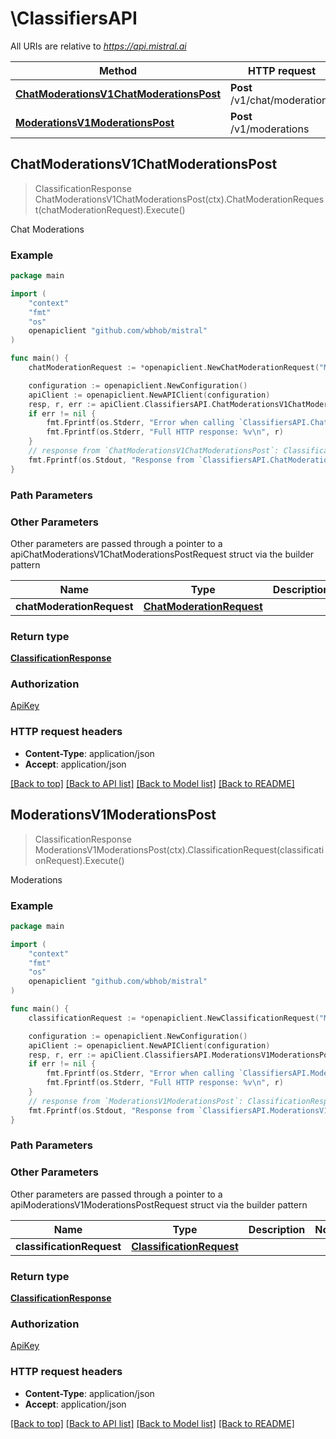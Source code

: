 # \ClassifiersAPI

All URIs are relative to *https://api.mistral.ai*

Method | HTTP request | Description
------------- | ------------- | -------------
[**ChatModerationsV1ChatModerationsPost**](ClassifiersAPI.md#ChatModerationsV1ChatModerationsPost) | **Post** /v1/chat/moderations | Chat Moderations
[**ModerationsV1ModerationsPost**](ClassifiersAPI.md#ModerationsV1ModerationsPost) | **Post** /v1/moderations | Moderations



## ChatModerationsV1ChatModerationsPost

> ClassificationResponse ChatModerationsV1ChatModerationsPost(ctx).ChatModerationRequest(chatModerationRequest).Execute()

Chat Moderations

### Example

```go
package main

import (
	"context"
	"fmt"
	"os"
	openapiclient "github.com/wbhob/mistral"
)

func main() {
	chatModerationRequest := *openapiclient.NewChatModerationRequest("Model_example", *openapiclient.NewInput()) // ChatModerationRequest | 

	configuration := openapiclient.NewConfiguration()
	apiClient := openapiclient.NewAPIClient(configuration)
	resp, r, err := apiClient.ClassifiersAPI.ChatModerationsV1ChatModerationsPost(context.Background()).ChatModerationRequest(chatModerationRequest).Execute()
	if err != nil {
		fmt.Fprintf(os.Stderr, "Error when calling `ClassifiersAPI.ChatModerationsV1ChatModerationsPost``: %v\n", err)
		fmt.Fprintf(os.Stderr, "Full HTTP response: %v\n", r)
	}
	// response from `ChatModerationsV1ChatModerationsPost`: ClassificationResponse
	fmt.Fprintf(os.Stdout, "Response from `ClassifiersAPI.ChatModerationsV1ChatModerationsPost`: %v\n", resp)
}
```

### Path Parameters



### Other Parameters

Other parameters are passed through a pointer to a apiChatModerationsV1ChatModerationsPostRequest struct via the builder pattern


Name | Type | Description  | Notes
------------- | ------------- | ------------- | -------------
 **chatModerationRequest** | [**ChatModerationRequest**](ChatModerationRequest.md) |  | 

### Return type

[**ClassificationResponse**](ClassificationResponse.md)

### Authorization

[ApiKey](../README.md#ApiKey)

### HTTP request headers

- **Content-Type**: application/json
- **Accept**: application/json

[[Back to top]](#) [[Back to API list]](../README.md#documentation-for-api-endpoints)
[[Back to Model list]](../README.md#documentation-for-models)
[[Back to README]](../README.md)


## ModerationsV1ModerationsPost

> ClassificationResponse ModerationsV1ModerationsPost(ctx).ClassificationRequest(classificationRequest).Execute()

Moderations

### Example

```go
package main

import (
	"context"
	"fmt"
	"os"
	openapiclient "github.com/wbhob/mistral"
)

func main() {
	classificationRequest := *openapiclient.NewClassificationRequest("Model_example", *openapiclient.NewInput1()) // ClassificationRequest | 

	configuration := openapiclient.NewConfiguration()
	apiClient := openapiclient.NewAPIClient(configuration)
	resp, r, err := apiClient.ClassifiersAPI.ModerationsV1ModerationsPost(context.Background()).ClassificationRequest(classificationRequest).Execute()
	if err != nil {
		fmt.Fprintf(os.Stderr, "Error when calling `ClassifiersAPI.ModerationsV1ModerationsPost``: %v\n", err)
		fmt.Fprintf(os.Stderr, "Full HTTP response: %v\n", r)
	}
	// response from `ModerationsV1ModerationsPost`: ClassificationResponse
	fmt.Fprintf(os.Stdout, "Response from `ClassifiersAPI.ModerationsV1ModerationsPost`: %v\n", resp)
}
```

### Path Parameters



### Other Parameters

Other parameters are passed through a pointer to a apiModerationsV1ModerationsPostRequest struct via the builder pattern


Name | Type | Description  | Notes
------------- | ------------- | ------------- | -------------
 **classificationRequest** | [**ClassificationRequest**](ClassificationRequest.md) |  | 

### Return type

[**ClassificationResponse**](ClassificationResponse.md)

### Authorization

[ApiKey](../README.md#ApiKey)

### HTTP request headers

- **Content-Type**: application/json
- **Accept**: application/json

[[Back to top]](#) [[Back to API list]](../README.md#documentation-for-api-endpoints)
[[Back to Model list]](../README.md#documentation-for-models)
[[Back to README]](../README.md)

